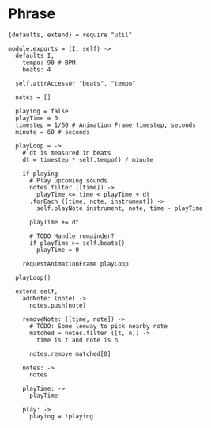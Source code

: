 Phrase
======

    {defaults, extend} = require "util"

    module.exports = (I, self) ->
      defaults I,
        tempo: 90 # BPM
        beats: 4

      self.attrAccessor "beats", "tempo"

      notes = []

      playing = false
      playTime = 0
      timestep = 1/60 # Animation Frame timestep, seconds
      minute = 60 # seconds

      playLoop = ->
        # dt is measured in beats
        dt = timestep * self.tempo() / minute

        if playing
          # Play upcoming sounds
          notes.filter ([time]) ->
            playTime <= time < playTime + dt
          .forEach ([time, note, instrument]) ->
            self.playNote instrument, note, time - playTime

          playTime += dt

          # TODO Handle remainder?
          if playTime >= self.beats()
            playTime = 0

        requestAnimationFrame playLoop

      playLoop()

      extend self,
        addNote: (note) ->
          notes.push(note)

        removeNote: ([time, note]) ->
          # TODO: Some leeway to pick nearby note
          matched = notes.filter ([t, n]) ->
            time is t and note is n

          notes.remove matched[0]

        notes: ->
          notes

        playTime: ->
          playTime

        play: ->
          playing = !playing
